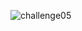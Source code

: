 
![challenge05](https://github.com/sndaba/2024DuBoisChallengeInRstats/assets/53818579/7d8d2580-092f-4b2a-b887-620e20b24eda)
